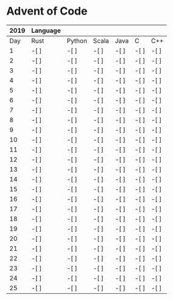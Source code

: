 # Advent of Code

| 2019 | Language |  |  |  |  |  |
| --- | --- | --- | --- | --- | --- | --- |
|  Day | Rust | Python | Scala | Java | C | C++ |
|  1 |  -[ ] |  -[ ] |  -[ ] |  -[ ] |  -[ ] |  -[ ] |
|  2 |  -[ ] |  -[ ] |  -[ ] |  -[ ] |  -[ ] |  -[ ] |
|  3 |  -[ ] |  -[ ] |  -[ ] |  -[ ] |  -[ ] |  -[ ] |
|  4 |  -[ ] |  -[ ] |  -[ ] |  -[ ] |  -[ ] |  -[ ] |
|  5 |  -[ ] |  -[ ] |  -[ ] |  -[ ] |  -[ ] |  -[ ] |
|  6 |  -[ ] |  -[ ] |  -[ ] |  -[ ] |  -[ ] |  -[ ] |
|  7 |  -[ ] |  -[ ] |  -[ ] |  -[ ] |  -[ ] |  -[ ] |
|  8 |  -[ ] |  -[ ] |  -[ ] |  -[ ] |  -[ ] |  -[ ] |
|  9 |  -[ ] |  -[ ] |  -[ ] |  -[ ] |  -[ ] |  -[ ] |
|  10 |  -[ ] |  -[ ] |  -[ ] |  -[ ] |  -[ ] |  -[ ] |
|  11 |  -[ ] |  -[ ] |  -[ ] |  -[ ] |  -[ ] |  -[ ] |
|  12 |  -[ ] |  -[ ] |  -[ ] |  -[ ] |  -[ ] |  -[ ] |
|  13 |  -[ ] |  -[ ] |  -[ ] |  -[ ] |  -[ ] |  -[ ] |
|  14 |  -[ ] |  -[ ] |  -[ ] |  -[ ] |  -[ ] |  -[ ] |
|  15 |  -[ ] |  -[ ] |  -[ ] |  -[ ] |  -[ ] |  -[ ] |
|  16 |  -[ ] |  -[ ] |  -[ ] |  -[ ] |  -[ ] |  -[ ] |
|  17 |  -[ ] |  -[ ] |  -[ ] |  -[ ] |  -[ ] |  -[ ] |
|  18 |  -[ ] |  -[ ] |  -[ ] |  -[ ] |  -[ ] |  -[ ] |
|  19 |  -[ ] |  -[ ] |  -[ ] |  -[ ] |  -[ ] |  -[ ] |
|  20 |  -[ ] |  -[ ] |  -[ ] |  -[ ] |  -[ ] |  -[ ] |
|  21 |  -[ ] |  -[ ] |  -[ ] |  -[ ] |  -[ ] |  -[ ] |
|  22 |  -[ ] |  -[ ] |  -[ ] |  -[ ] |  -[ ] |  -[ ] |
|  23 |  -[ ] |  -[ ] |  -[ ] |  -[ ] |  -[ ] |  -[ ] |
|  24 |  -[ ] |  -[ ] |  -[ ] |  -[ ] |  -[ ] |  -[ ] |
|  25 |  -[ ] |  -[ ] |  -[ ] |  -[ ] |  -[ ] |  -[ ] |
